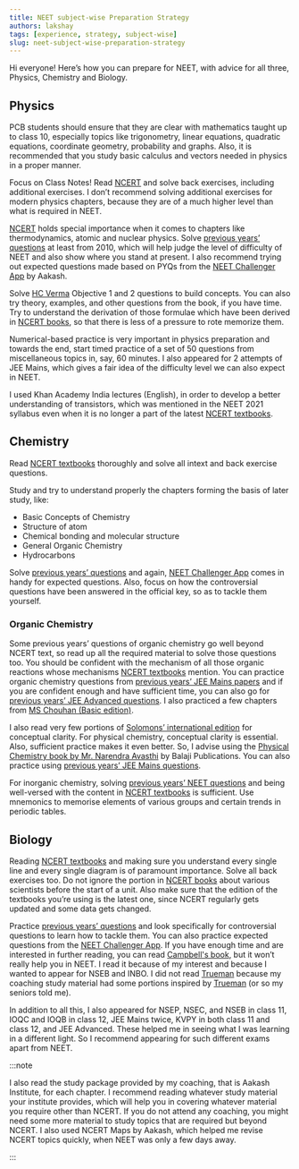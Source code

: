 ```yaml
---
title: NEET subject-wise Preparation Strategy
authors: lakshay
tags: [experience, strategy, subject-wise]
slug: neet-subject-wise-preparation-strategy
---
```


Hi everyone! Here’s how you can prepare for NEET, with advice for all three, Physics, Chemistry and Biology.

<!--truncate-->

## Physics
PCB students should ensure that they are clear with mathematics taught up to class 10, especially topics like trigonometry, linear equations, quadratic equations, coordinate geometry, probability and graphs. Also, it is recommended that you study basic calculus and vectors needed in physics in a proper manner.

Focus on Class Notes!
Read [NCERT](https://amzn.to/3IR2dIz) and solve back exercises, including additional exercises. I don’t recommend solving additional exercises for modern physics chapters, because they are of a much higher level than what is required in NEET.

[NCERT](https://amzn.to/3IR2dIz) holds special importance when it comes to chapters like thermodynamics, atomic and nuclear physics.
Solve [previous years’ questions](https://amzn.to/31Wf4IU) at least from 2010, which will help judge the level of difficulty of NEET and also show where you stand at present. I also recommend trying out expected questions made based on PYQs from the [NEET Challenger App](https://play.google.com/store/apps/details?id=aakash.neet.past_year_papers) by Aakash.

Solve [HC Verma](https://amzn.to/3m5xAFR) Objective 1 and 2 questions to build concepts. You can also try theory, examples, and other questions from the book, if you have time.
Try to understand the derivation of those formulae which have been derived in [NCERT books](https://amzn.to/3IR2dIz), so that there is less of a pressure to rote memorize them. 

Numerical-based practice is very important in physics preparation and towards the end, start timed practice of a set of 50 questions from miscellaneous topics in, say, 60 minutes.
I also appeared for 2 attempts of JEE Mains, which gives a fair idea of the difficulty level we can also expect in NEET.

I used Khan Academy India lectures (English), in order to develop a better understanding of transistors, which was mentioned in the NEET 2021 syllabus even when it is no longer a part of the latest [NCERT textbooks](https://amzn.to/3IR2dIz).

## Chemistry
Read [NCERT textbooks](https://amzn.to/3IR2dIz) thoroughly and solve all intext and back exercise questions.

Study and try to understand properly the chapters forming the basis of later study, like:
- Basic Concepts of Chemistry
- Structure of atom
- Chemical bonding and molecular structure
- General Organic Chemistry
- Hydrocarbons

Solve [previous years’ questions](https://amzn.to/31Wf4IU) and again, [NEET Challenger App](https://play.google.com/store/apps/details?id=aakash.neet.past_year_papers) comes in handy for expected questions. Also, focus on how the controversial questions have been answered in the official key, so as to tackle them yourself. 

### Organic Chemistry
Some previous years’ questions of organic chemistry go well beyond NCERT text, so read up all the required material to solve those questions too.
You should be confident with the mechanism of all those organic reactions whose mechanisms [NCERT textbooks](https://amzn.to/3IR2dIz) mention. You can practice organic chemistry questions from [previous years’ JEE Mains papers](https://amzn.to/3GNE1oD) and if you are confident enough and have sufficient time, you can also go for [previous years’ JEE Advanced questions](https://amzn.to/31QIqsp). I also practiced a few chapters from [MS Chouhan (Basic edition)](https://amzn.to/3GNPcO6).

I also read very few portions of [Solomons’ international edition](https://amzn.to/3EX9PqX) for conceptual clarity.
For physical chemistry, conceptual clarity is essential. Also, sufficient practice makes it even better. So, I advise using the [Physical Chemistry book by Mr. Narendra Avasthi](https://amzn.to/3dVd8mx) by Balaji Publications. You can also practice using [previous years’ JEE Mains questions](https://amzn.to/3GNE1oD).

For inorganic chemistry, solving [previous years’ NEET questions](https://amzn.to/31Wf4IU) and being well-versed with the content in [NCERT textbooks](https://amzn.to/3IR2dIz) is sufficient. Use mnemonics to memorise elements of various groups and certain trends in periodic tables.

## Biology
Reading [NCERT textbooks](https://amzn.to/3IR2dIz) and making sure you understand every single line and every single diagram is of paramount importance. Solve all back exercises too.
Do not ignore the portion in [NCERT books](https://amzn.to/3IR2dIz) about various scientists before the start of a unit. Also make sure that the edition of the textbooks you’re using is the latest one, since NCERT regularly gets updated and some data gets changed.

Practice [previous years’ questions](https://amzn.to/31Wf4IU) and look specifically for controversial questions to learn how to tackle them. You can also practice expected questions from the [NEET Challenger App](https://play.google.com/store/apps/details?id=aakash.neet.past_year_papers).
If you have enough time and are interested in further reading, you can read [Campbell's book](https://amzn.to/3IRn4eX), but it won’t really help you in NEET. I read it because of my interest and because I wanted to appear for NSEB and INBO.
I did not read [Trueman](https://amzn.to/30t2259) because my coaching study material had some portions inspired by [Trueman](https://amzn.to/30t2259) (or so my seniors told me). 

In addition to all this, I also appeared for NSEP, NSEC, and NSEB in class 11, IOQC and IOQB in class 12, JEE Mains twice, KVPY in both class 11 and class 12, and JEE Advanced. These helped me in seeing what I was learning in a different light. So I recommend appearing for such different exams apart from NEET.

:::note

I also read the study package provided by my coaching, that is Aakash Institute, for each chapter. I recommend reading whatever study material your institute provides, which will help you in covering whatever material you require other than NCERT. If you do not attend any coaching, you might need some more material to study topics that are required but beyond NCERT. I also used NCERT Maps by Aakash, which helped me revise NCERT topics quickly, when NEET was only a few days away. 

:::
